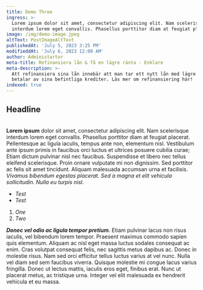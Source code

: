 ```yaml
---
title: Demo Three
ingress: >-
  Lorem ipsum dolor sit amet, consectetur adipiscing elit. Nam scelerisque
  interdum lorem eget convallis. Phasellus porttitor diam at feugiat placerat.
image: /img/demo-image.jpeg
altText: PostImageAltText
publishedAt: 'July 5, 2023 3:25 PM'
modifieddAt: 'July 6, 2023 12:00 AM'
author: Administartor
meta-title: Refinansiera lån & få en lägre ränta - Enklare
meta-description: >-
  Att refinansiera sina lån innebär att man tar ett nytt lån med lägre ränta och
  betalar av sina befintliga krediter. Läs mer om refinansiering här!
indexed: true
---
```

## Headline

\
**Lorem ipsum** dolor sit amet, consectetur adipiscing elit. Nam scelerisque interdum lorem eget convallis. Phasellus porttitor diam at feugiat placerat. Pellentesque ac ligula iaculis, tempus ante non, elementum nisl. Vestibulum ante ipsum primis in faucibus orci luctus et ultrices posuere cubilia curae; Etiam dictum pulvinar nisl nec faucibus. Suspendisse et libero nec tellus eleifend scelerisque. Proin ornare vulputate mi non dignissim. Sed porttitor ac felis sit amet tincidunt. Aliquam malesuada accumsan urna et facilisis. _Vivamus bibendum egestas placerat. Sed a magna et elit vehicula sollicitudin. Nulla eu turpis nisl._

* _Test_
* _Test_

1. _One_
2. _Two_

**_Donec vel odio ac ligula tempor pretium._** Etiam pulvinar lacus non risus iaculis, vel bibendum lorem tempor. Praesent maximus commodo sapien quis elementum. Aliquam ac nisl eget massa luctus sodales consequat ac enim. Cras volutpat consequat felis, nec sagittis metus dapibus ac. Donec in molestie risus. Nam sed orci efficitur tellus luctus varius at vel nunc. Nulla vel diam sed sem faucibus viverra. Quisque molestie mi congue lacus varius fringilla. Donec ut lectus mattis, iaculis eros eget, finibus erat. Nunc ut placerat metus, ac tristique urna. Integer vel elit malesuada ex hendrerit vehicula et eu massa.
